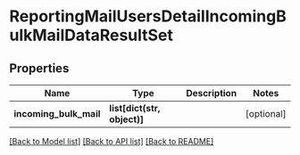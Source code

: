 # ReportingMailUsersDetailIncomingBulkMailDataResultSet

## Properties
Name | Type | Description | Notes
------------ | ------------- | ------------- | -------------
**incoming_bulk_mail** | **list[dict(str, object)]** |  | [optional] 

[[Back to Model list]](../README.md#documentation-for-models) [[Back to API list]](../README.md#documentation-for-api-endpoints) [[Back to README]](../README.md)

